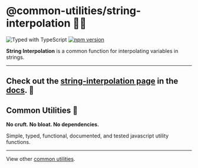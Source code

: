 # @common-utilities/string-interpolation 🧰🧵

![Typed with TypeScript](https://flat.badgen.net/badge/icon/Typed?icon=typescript&label&labelColor=blue&color=555555)
[![npm version](https://badge.fury.io/js/%40common-utilities%2Fstring-interpolation.svg)](https://badge.fury.io/js/%40common-utilities%2Fstring-interpolation)

**String Interpolation** is a common function for interpolating variables in strings.

---

Check out the [string-interpolation page](https://www.common-utilities.com/utilities/packages/string-interpolation) in the [docs](https://www.common-utilities.com). 👋 
---

## Common Utilities 🧰

**No cruft. No bloat. No dependencies.**

Simple, typed, functional, documented, and tested javascript utility functions.

---

View other [common utilities](https://github.com/yowainwright/common-utilities).
